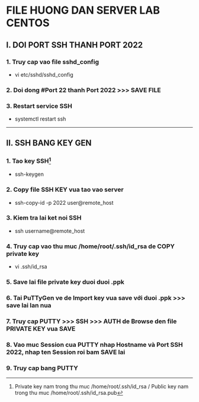 # FILE HUONG DAN SERVER LAB CENTOS

## I. DOI PORT SSH THANH PORT 2022

### 1. Truy cap vao file sshd_config

* vi etc/sshd/sshd_config

### 2. Doi dong #Port 22 thanh Port 2022 >>> SAVE FILE

### 3. Restart service SSH 

* systemctl restart ssh

***

## II. SSH BANG KEY GEN

### 1. Tao key SSH[^1]

* ssh-keygen
[^1]:
	Private key nam trong thu muc /home/root/.ssh/id_rsa / Public key nam trong thu muc /home/root/.ssh/id_rsa.pub

### 2. Copy file SSH KEY vua tao vao server

* ssh-copy-id -p 2022 user@remote_host

### 3. Kiem tra lai ket noi SSH

* ssh username@remote_host

### 4. Truy cap vao thu muc /home/root/.ssh/id_rsa de COPY private key

* vi .ssh/id_rsa

### 5. Save lai file private key duoi duoi .ppk

### 6. Tai PuTTyGen ve de Import key vua save với duoi .ppk >>> save lai lan nua

### 7. Truy cap PUTTY >>> SSH >>> AUTH de Browse den file PRIVATE KEY vua SAVE

### 8. Vao muc Session cua PUTTY nhap Hostname và Port SSH 2022, nhap ten Session roi bam SAVE lai

### 9. Truy cap bang PUTTY 
